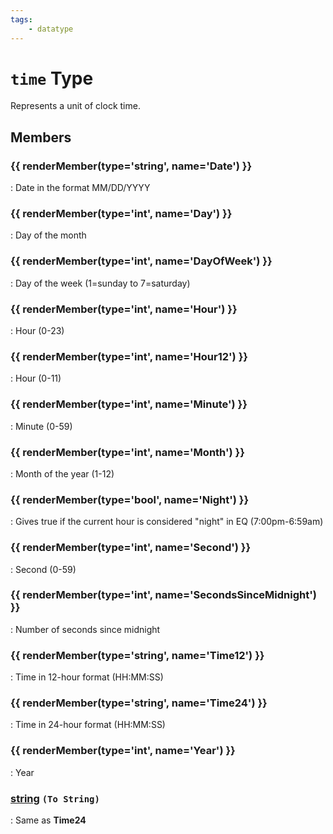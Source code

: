 ```yaml
---
tags:
    - datatype
---
```

# `time` Type

Represents a unit of clock time.

## Members

### {{ renderMember(type='string', name='Date') }} 

:   Date in the format MM/DD/YYYY

### {{ renderMember(type='int', name='Day') }} 

:   Day of the month

### {{ renderMember(type='int', name='DayOfWeek') }} 

:   Day of the week (1=sunday to 7=saturday)

### {{ renderMember(type='int', name='Hour') }} 

:   Hour (0-23)

### {{ renderMember(type='int', name='Hour12') }} 

:   Hour (0-11)

### {{ renderMember(type='int', name='Minute') }} 

:   Minute (0-59)

### {{ renderMember(type='int', name='Month') }} 

:   Month of the year (1-12)

### {{ renderMember(type='bool', name='Night') }} 

:   Gives true if the current hour is considered "night" in EQ (7:00pm-6:59am)

### {{ renderMember(type='int', name='Second') }} 

:   Second (0-59)

### {{ renderMember(type='int', name='SecondsSinceMidnight') }} 

:   Number of seconds since midnight

### {{ renderMember(type='string', name='Time12') }} 

:   Time in 12-hour format (HH:MM:SS)

### {{ renderMember(type='string', name='Time24') }} 

:   Time in 24-hour format (HH:MM:SS)

### {{ renderMember(type='int', name='Year') }} 

:   Year

### [string][string] `(To String)`

:   Same as **Time24**


[int]: datatype-int.md
[string]: datatype-string.md
[achievementobj]: datatype-achievementobj.md
[bool]: datatype-bool.md
[time]: datatype-time.md
[achievement]: datatype-achievement.md
[achievementcat]: datatype-achievementcat.md
[altability]: datatype-altability.md
[spell]: datatype-spell.md
[bandolieritem]: #bandolieritem-datatype
[int64]: datatype-int64.md
[timestamp]: datatype-timestamp.md
[float]: datatype-float.md
[buff]: datatype-buff.md
[spawn]: datatype-spawn.md
[auratype]: datatype-auratype.md
[item]: datatype-item.md
[worldlocation]: datatype-worldlocation.md
[ticks]: datatype-ticks.md
[fellowship]: datatype-fellowship.md
[strinrg]: datatype-string.md
[xtarget]: datatype-xtarget.md
[dzmember]: datatype-dzmember.md
[window]: datatype-window.md
[zone]: datatype-zone.md
[fellowshipmember]: datatype-fellowshipmember.md
[class]: datatype-class.md
[heading]: datatype-heading.md
[ground]: datatype-ground.md
[inifile]: datatype-inifile.md
[inifilesection]: datatype-inifilesection.md
[inifilesectionkey]: datatype-inifilesectionkey.md
[double]: datatype-double.md
[invslot]: datatype-invslot.md
[augtype]: datatype-augtype.md
[itemspell]: datatype-itemspell.md
[evolving]: datatype-evolving.md
[keyringitem]: datatype-keyringitem.md
[raidmember]: datatype-raidmember.md
[body]: datatype-body.md
[cachedbuff]: datatype-cachedbuff.md
[deity]: datatype-deity.md
[race]: datatype-race.md
[taskmember]: datatype-task.md
